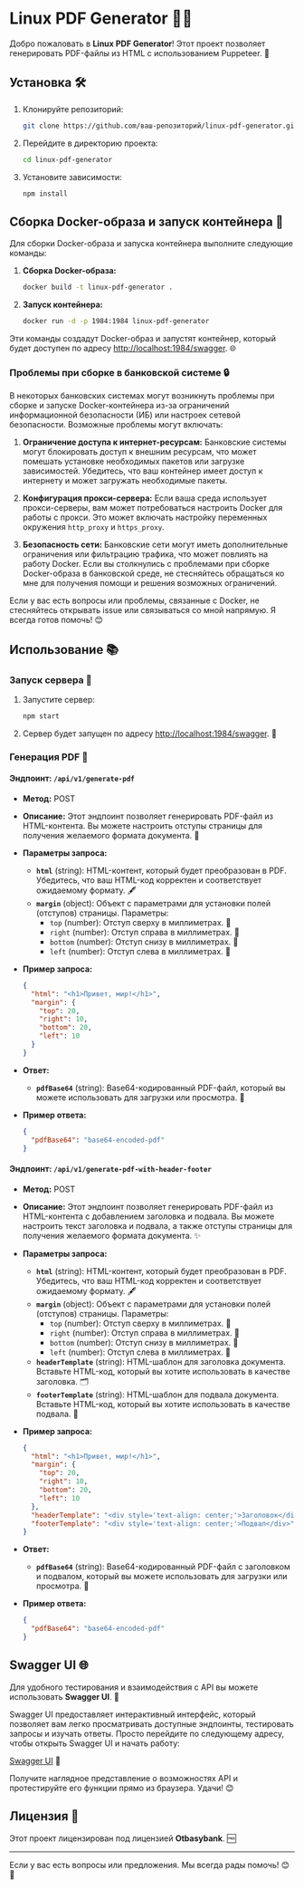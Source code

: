 # Linux PDF Generator 📄🚀

Добро пожаловать в **Linux PDF Generator**! Этот проект позволяет генерировать PDF-файлы из HTML с использованием Puppeteer. 🌟

## Установка 🛠️

1. Клонируйте репозиторий:
    ```bash
    git clone https://github.com/ваш-репозиторий/linux-pdf-generator.git
    ```
2. Перейдите в директорию проекта:
    ```bash
    cd linux-pdf-generator
    ```
3. Установите зависимости:
    ```bash
    npm install
    ```
## Сборка Docker-образа и запуск контейнера 🐳

Для сборки Docker-образа и запуска контейнера выполните следующие команды:

1. **Сборка Docker-образа:**
    ```bash
    docker build -t linux-pdf-generator .
    ```

2. **Запуск контейнера:**
    ```bash
    docker run -d -p 1984:1984 linux-pdf-generator
    ```

Эти команды создадут Docker-образ и запустят контейнер, который будет доступен по адресу [http://localhost:1984/swagger](http://localhost:1984/swagger). 🌐

### Проблемы при сборке в банковской системе 🔒

В некоторых банковских системах могут возникнуть проблемы при сборке и запуске Docker-контейнера из-за ограничений информационной безопасности (ИБ) или настроек сетевой безопасности. Возможные проблемы могут включать:

1. **Ограничение доступа к интернет-ресурсам:** Банковские системы могут блокировать доступ к внешним ресурсам, что может помешать установке необходимых пакетов или загрузке зависимостей. Убедитесь, что ваш контейнер имеет доступ к интернету и может загружать необходимые пакеты.

2. **Конфигурация прокси-сервера:** Если ваша среда использует прокси-серверы, вам может потребоваться настроить Docker для работы с прокси. Это может включать настройку переменных окружения `http_proxy` и `https_proxy`.

3. **Безопасность сети:** Банковские сети могут иметь дополнительные ограничения или фильтрацию трафика, что может повлиять на работу Docker. Если вы столкнулись с проблемами при сборке Docker-образа в банковской среде, не стесняйтесь обращаться ко мне для получения помощи и решения возможных ограничений.

Если у вас есть вопросы или проблемы, связанные с Docker, не стесняйтесь открывать issue или связываться со мной напрямую. Я всегда готов помочь! 😊

## Использование 📚

### Запуск сервера 🚀

1. Запустите сервер:
    ```bash
    npm start
    ```
2. Сервер будет запущен по адресу [http://localhost:1984/swagger](http://localhost:1984/swagger). 🎉
### Генерация PDF 📝

#### Эндпоинт: `/api/v1/generate-pdf`

- **Метод:** POST
- **Описание:** Этот эндпоинт позволяет генерировать PDF-файл из HTML-контента. Вы можете настроить отступы страницы для получения желаемого формата документа. 🌟
- **Параметры запроса:**
    - **`html`** (string): HTML-контент, который будет преобразован в PDF. Убедитесь, что ваш HTML-код корректен и соответствует ожидаемому формату. 🖋️
    - **`margin`** (object): Объект с параметрами для установки полей (отступов) страницы. Параметры:
        - `top` (number): Отступ сверху в миллиметрах. 📏
        - `right` (number): Отступ справа в миллиметрах. 📏
        - `bottom` (number): Отступ снизу в миллиметрах. 📏
        - `left` (number): Отступ слева в миллиметрах. 📏

- **Пример запроса:**

    ```json
    {
      "html": "<h1>Привет, мир!</h1>",
      "margin": {
        "top": 20,
        "right": 10,
        "bottom": 20,
        "left": 10
      }
    }
    ```

- **Ответ:**
    - **`pdfBase64`** (string): Base64-кодированный PDF-файл, который вы можете использовать для загрузки или просмотра. 📄

- **Пример ответа:**

    ```json
    {
      "pdfBase64": "base64-encoded-pdf"
    }
    ```

#### Эндпоинт: `/api/v1/generate-pdf-with-header-footer`

- **Метод:** POST
- **Описание:** Этот эндпоинт позволяет генерировать PDF-файл из HTML-контента с добавлением заголовка и подвала. Вы можете настроить текст заголовка и подвала, а также отступы страницы для получения желаемого формата документа. ✨
- **Параметры запроса:**
    - **`html`** (string): HTML-контент, который будет преобразован в PDF. Убедитесь, что ваш HTML-код корректен и соответствует ожидаемому формату. 🖋️
    - **`margin`** (object): Объект с параметрами для установки полей (отступов) страницы. Параметры:
        - `top` (number): Отступ сверху в миллиметрах. 📏
        - `right` (number): Отступ справа в миллиметрах. 📏
        - `bottom` (number): Отступ снизу в миллиметрах. 📏
        - `left` (number): Отступ слева в миллиметрах. 📏
    - **`headerTemplate`** (string): HTML-шаблон для заголовка документа. Вставьте HTML-код, который вы хотите использовать в качестве заголовка. 🗂️
    - **`footerTemplate`** (string): HTML-шаблон для подвала документа. Вставьте HTML-код, который вы хотите использовать в качестве подвала. 📄

- **Пример запроса:**

    ```json
    {
      "html": "<h1>Привет, мир!</h1>",
      "margin": {
        "top": 20,
        "right": 10,
        "bottom": 20,
        "left": 10
      },
      "headerTemplate": "<div style='text-align: center;'>Заголовок</div>",
      "footerTemplate": "<div style='text-align: center;'>Подвал</div>"
    }
    ```

- **Ответ:**
    - **`pdfBase64`** (string): Base64-кодированный PDF-файл с заголовком и подвалом, который вы можете использовать для загрузки или просмотра. 📄

- **Пример ответа:**

    ```json
    {
      "pdfBase64": "base64-encoded-pdf"
    }
    ```

## Swagger UI 🌐

Для удобного тестирования и взаимодействия с API вы можете использовать **Swagger UI**. 🚀

Swagger UI предоставляет интерактивный интерфейс, который позволяет вам легко просматривать доступные эндпоинты, тестировать запросы и изучать ответы. Просто перейдите по следующему адресу, чтобы открыть Swagger UI и начать работу:

[Swagger UI](http://localhost:1984/swagger) 🎯

Получите наглядное представление о возможностях API и протестируйте его функции прямо из браузера. Удачи! 😊


## Лицензия 📜

Этот проект лицензирован под лицензией **Otbasybank**. 🆓

---

Если у вас есть вопросы или предложения. Мы всегда рады помочь! 😊🙌
